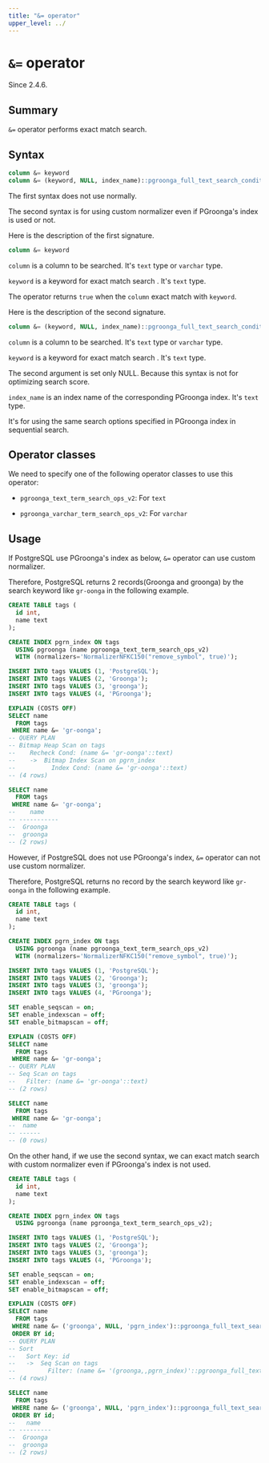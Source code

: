 ```yaml
---
title: "&= operator"
upper_level: ../
---
```


# `&=` operator

Since 2.4.6.

## Summary

`&=` operator performs exact match search.

## Syntax

```sql
column &= keyword
column &= (keyword, NULL, index_name)::pgroonga_full_text_search_condition
```

The first syntax does not use normally.

The second syntax is for using custom normalizer even if PGroonga's index is used or not.

Here is the description of the first signature.

```sql
column &= keyword
```

`column` is a column to be searched. It's `text` type or `varchar` type.

`keyword` is a keyword for exact match search . It's `text` type.

The operator returns `true` when the `column` exact match with `keyword`.

Here is the description of the second signature.

```sql
column &= (keyword, NULL, index_name)::pgroonga_full_text_search_condition
```

`column` is a column to be searched. It's `text` type or `varchar` type.

`keyword` is a keyword for exact match search . It's `text` type.

The second argument is set only NULL. Because this syntax is not for optimizing search score.

`index_name` is an index name of the corresponding PGroonga index. It's `text` type.

It's for using the same search options specified in PGroonga index in sequential search.

## Operator classes

We need to specify one of the following operator classes to use this operator:

  * `pgroonga_text_term_search_ops_v2`: For `text`

  * `pgroonga_varchar_term_search_ops_v2`: For `varchar`

## Usage

If PostgreSQL use PGroonga's index as below, `&=` operator can use custom normalizer.

Therefore, PostgreSQL returns 2 records(Groonga and groonga) by the search keyword like `gr-oonga` in the following example.

```sql
CREATE TABLE tags (
  id int,
  name text
);

CREATE INDEX pgrn_index ON tags
  USING pgroonga (name pgroonga_text_term_search_ops_v2)
  WITH (normalizers='NormalizerNFKC150("remove_symbol", true)');

INSERT INTO tags VALUES (1, 'PostgreSQL');
INSERT INTO tags VALUES (2, 'Groonga');
INSERT INTO tags VALUES (3, 'groonga');
INSERT INTO tags VALUES (4, 'PGroonga');

EXPLAIN (COSTS OFF)
SELECT name
  FROM tags
 WHERE name &= 'gr-oonga';
-- QUERY PLAN
-- Bitmap Heap Scan on tags
--    Recheck Cond: (name &= 'gr-oonga'::text)
--    ->  Bitmap Index Scan on pgrn_index
--          Index Cond: (name &= 'gr-oonga'::text)
-- (4 rows)

SELECT name
  FROM tags
 WHERE name &= 'gr-oonga';
--    name    
-- -----------
--  Groonga
--  groonga
-- (2 rows)
```

However, if PostgreSQL does not use PGroonga's index, `&=` operator can not use custom normalizer.

Therefore, PostgreSQL returns no record by the search keyword like `gr-oonga` in the following example.

```sql
CREATE TABLE tags (
  id int,
  name text
);

CREATE INDEX pgrn_index ON tags
  USING pgroonga (name pgroonga_text_term_search_ops_v2)
  WITH (normalizers='NormalizerNFKC150("remove_symbol", true)');

INSERT INTO tags VALUES (1, 'PostgreSQL');
INSERT INTO tags VALUES (2, 'Groonga');
INSERT INTO tags VALUES (3, 'groonga');
INSERT INTO tags VALUES (4, 'PGroonga');

SET enable_seqscan = on;
SET enable_indexscan = off;
SET enable_bitmapscan = off;

EXPLAIN (COSTS OFF)
SELECT name
  FROM tags
 WHERE name &= 'gr-oonga';
-- QUERY PLAN
-- Seq Scan on tags
--   Filter: (name &= 'gr-oonga'::text)
-- (2 rows)

SELECT name
  FROM tags
 WHERE name &= 'gr-oonga';
--  name 
-- ------
-- (0 rows)
```

On the other hand, if we use the second syntax, we can exact match search with custom normalizer even if PGroonga's index is not used.

```sql
CREATE TABLE tags (
  id int,
  name text
);

CREATE INDEX pgrn_index ON tags
  USING pgroonga (name pgroonga_text_term_search_ops_v2);

INSERT INTO tags VALUES (1, 'PostgreSQL');
INSERT INTO tags VALUES (2, 'Groonga');
INSERT INTO tags VALUES (3, 'groonga');
INSERT INTO tags VALUES (4, 'PGroonga');

SET enable_seqscan = on;
SET enable_indexscan = off;
SET enable_bitmapscan = off;

EXPLAIN (COSTS OFF)
SELECT name
  FROM tags
 WHERE name &= ('groonga', NULL, 'pgrn_index')::pgroonga_full_text_search_condition
 ORDER BY id;
-- QUERY PLAN
-- Sort
--   Sort Key: id
--   ->  Seq Scan on tags
--         Filter: (name &= '(groonga,,pgrn_index)'::pgroonga_full_text_search_condition)
-- (4 rows)

SELECT name
  FROM tags
 WHERE name &= ('groonga', NULL, 'pgrn_index')::pgroonga_full_text_search_condition
 ORDER BY id;
--   name   
-- ---------
--  Groonga
--  groonga
-- (2 rows)
```
